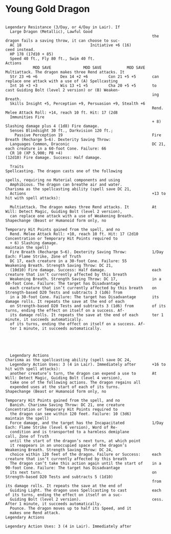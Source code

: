 # Young Gold Dragon

                                                                    Legendary Resistance (3/Day, or 4/Day in Lair). If
      Large Dragon (Metallic), Lawful Good
                                                                    the dragon fails a saving throw, it can choose to suc-
      AC 18                              Initiative +6 (16)               ceed instead.
      HP 178 (17d10 + 85)
      Speed 40 ft., Fly 80 ft., Swim 40 ft.                         Actions
                MOD SAVE              MOD SAVE           MOD SAVE   Multiattack. The dragon makes three Rend attacks. It
      Str 23 +6 +6          Dex 14 +2 +6         Con 21 +5 +5       can replace one attack with a use of (A) Spellcasting
      Int 16 +3 +3          Wis 13 +1 +5         Cha 20 +5 +5       to cast Guiding Bolt (level 2 version) or (B) Weaken-
                                                                    ing Breath.
      Skills Insight +5, Perception +9, Persuasion +9, Stealth +6
                                                                    Rend. Melee Attack Roll: +14, reach 10 ft. Hit: 17 (2d8
      Immunities Fire
                                                                    + 8) Slashing damage plus 4 (1d8) Fire damage.
      Senses Blindsight 30 ft., Darkvision 120 ft.;
        Passive Perception 19                                       Fire Breath (Recharge 5–6). Dexterity Saving Throw:
      Languages Common, Draconic                                    DC 21, each creature in a 60-foot Cone. Failure: 66
      CR 10 (XP 5,900; PB +4)                                       (12d10) Fire damage. Success: Half damage.

      Traits                                                        Spellcasting. The dragon casts one of the following
                                                                    spells, requiring no Material components and using
      Amphibious. The dragon can breathe air and water.             Charisma as the spellcasting ability (spell save DC 21,
      Actions                                                       +13 to hit with spell attacks):

      Multiattack. The dragon makes three Rend attacks. It          At Will: Detect Magic, Guiding Bolt (level 2 version),
      can replace one attack with a use of Weakening Breath.          Shapechange (Beast or Humanoid form only, no
                                                                      Temporary Hit Points gained from the spell, and no
      Rend. Melee Attack Roll: +10, reach 10 ft. Hit: 17 (2d10        Concentration or Temporary Hit Points required to
      + 6) Slashing damage.                                           maintain the spell)
      Fire Breath (Recharge 5–6). Dexterity Saving Throw:           1/Day Each: Flame Strike, Zone of Truth
      DC 17, each creature in a 30-foot Cone. Failure: 55           Weakening Breath. Strength Saving Throw: DC 21,
      (10d10) Fire damage. Success: Half damage.                    each creature that isn’t currently affected by this breath
      Weakening Breath. Strength Saving Throw: DC 17,               in a 60-foot Cone. Failure: The target has Disadvantage
      each creature that isn’t currently affected by this breath    on Strength-based D20 Tests and subtracts 3 (1d6) from
      in a 30-foot Cone. Failure: The target has Disadvantage       its damage rolls. It repeats the save at the end of each
      on Strength-based D20 Tests and subtracts 3 (1d6) from        of its turns, ending the effect on itself on a success. Af-
      its damage rolls. It repeats the save at the end of each      ter 1 minute, it succeeds automatically.
      of its turns, ending the effect on itself on a success. Af-
      ter 1 minute, it succeeds automatically.





      Legendary Actions                                             Charisma as the spellcasting ability (spell save DC 24,
      Legendary Action Uses: 3 (4 in Lair). Immediately after       +16 to hit with spell attacks):
      another creature’s turn, the dragon can expend a use to       At Will: Detect Magic, Guiding Bolt (level 4 version),
      take one of the following actions. The dragon regains all
      expended uses at the start of each of its turns.                Shapechange (Beast or Humanoid form only, no
                                                                      Temporary Hit Points gained from the spell, and no
      Banish. Charisma Saving Throw: DC 21, one creature              Concentration or Temporary Hit Points required to
      the dragon can see within 120 feet. Failure: 10 (3d6)           maintain the spell)
      Force damage, and the target has the Incapacitated            1/Day Each: Flame Strike (level 6 version), Word of Re-
      condition and is transported to a harmless demiplane            call, Zone of Truth
      until the start of the dragon’s next turn, at which point
      it re­appears in an unoccupied space of the dragon’s          Weakening Breath. Strength Saving Throw: DC 24,
      choice within 120 feet of the dragon. Failure or Success:     each creature that isn’t currently affected by this breath
      The dragon can’t take this action again until the start of    in a 90-foot Cone. Failure: The target has Disadvantage
      its next turn.                                                on Strength-based D20 Tests and subtracts 5 (1d10)
                                                                    from its damage rolls. It repeats the save at the end of
      Guiding Light. The dragon uses Spellcasting to cast           each of its turns, ending the effect on itself on a suc-
      Guiding Bolt (level 2 version).                               cess. After 1 minute, it succeeds automatically.
      Pounce. The dragon moves up to half its Speed, and it
      makes one Rend attack.                                        Legendary Actions
                                                                    Legendary Action Uses: 3 (4 in Lair). Immediately after

